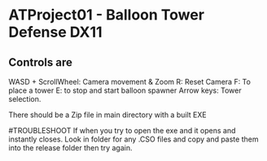 # ATProject01 - Balloon Tower Defense DX11
## Controls are 

WASD + ScrollWheel:  Camera movement & Zoom
R: Reset Camera
F: To place a tower
E: to stop and start balloon spawner
Arrow keys: Tower selection.

There should be a Zip file in main directory with a built EXE

#TROUBLESHOOT
If when you try to open the exe and it opens and instantly closes.
Look in folder for any .CSO files and copy and paste them into the release folder then try again.